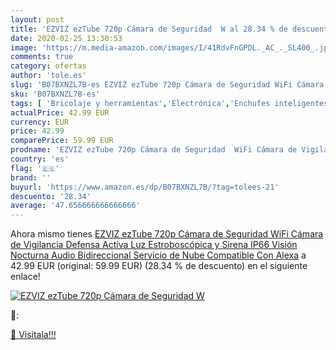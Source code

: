 ```yaml
---
layout: post
title: 'EZVIZ ezTube 720p Cámara de Seguridad  W al 28.34 % de descuento'
date: 2020-02-25 13:30:53
image: 'https://m.media-amazon.com/images/I/41RdvFnGPDL._AC_._SL400_.jpg'
comments: true
category: ofertas
author: 'tole.es'
slug: 'B07BXNZL7B-es EZVIZ ezTube 720p Cámara de Seguridad WiFi Cámara de...'
sku: 'B07BXNZL7B-es'
tags: [ 'Bricolaje y herramientas','Electrónica','Enchufes inteligentes y a control remoto','Enchufes y accesorios','Instalación eléctrica','TV, vídeo y home cinema','Televisores','alexa', ]
actualPrice: 42.99 EUR
currency: EUR
price: 42.99
comparePrice: 59.99 EUR
prodname: 'EZVIZ ezTube 720p Cámara de Seguridad  WiFi Cámara de Vigilancia  Defensa Activa  Luz Estroboscópica y Sirena  IP66  Visión Nocturna  Audio Bidireccional  Servicio de Nube  Compatible Con Alexa'
country: 'es'
flag: '🇪🇸'
brand: ''
buyurl: 'https://www.amazon.es/dp/B07BXNZL7B/?tag=tolees-21'
descuento: '28.34'
average: '47.656666666666666'
---
```


Ahora mismo tienes [EZVIZ ezTube 720p Cámara de Seguridad  WiFi Cámara de Vigilancia  Defensa Activa  Luz Estroboscópica y Sirena  IP66  Visión Nocturna  Audio Bidireccional  Servicio de Nube  Compatible Con Alexa](https://www.amazon.es/dp/B07BXNZL7B/?tag=tolees-21) a 42.99 EUR (original: 59.99 EUR) (28.34 %  de descuento) en el siguiente enlace!

[![EZVIZ ezTube 720p Cámara de Seguridad  W](https://m.media-amazon.com/images/I/41RdvFnGPDL._AC_._SL400_.jpg)](https://www.amazon.es/dp/B07BXNZL7B/?tag=tolees-21)

🔎:


[🛒 Visítala!!!](https://www.amazon.es/dp/B07BXNZL7B/?tag=tolees-21)
